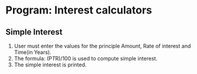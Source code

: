 # Program: Interest calculators
## Simple Interest
1.	User must enter the values for the principle Amount, Rate of interest and Time(in Years).
2.	The formula: (P*T*R)/100 is used to compute simple interest.
3.	The simple interest is printed.

